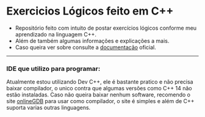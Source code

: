 # Exercicios Lógicos feito em C++ 

- Repositório feito com intuito de postar exercícios lógicos conforme meu aprendizado na linguagem C++.
- Além de também algumas informações e explicações a mais.
- Caso queira ver sobre consulte a [documentação](https://docs.microsoft.com/pt-br/cpp/cpp/?view=msvc-160) oficial.
--------------------------------

### IDE que utilizo para programar:
Atualmente estou utilizando Dev C++, ele é bastante pratico e não precisa baixar compilador, o unico contra que algumas versões como C++ 14 não estão instaladas.
Caso não queira baixar nenhum software, recomendo o site [onlineGDB](https://www.onlinegdb.com/) para usar como compilador, o site é simples e além de C++ suporta varias outras linguagens.



